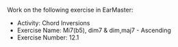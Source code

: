 Work on the following exercise in EarMaster:
- Activity: Chord Inversions
- Exercise Name: Mi7(b5), dim7 & dim,maj7 - Ascending
- Exercise Number: 12.1
